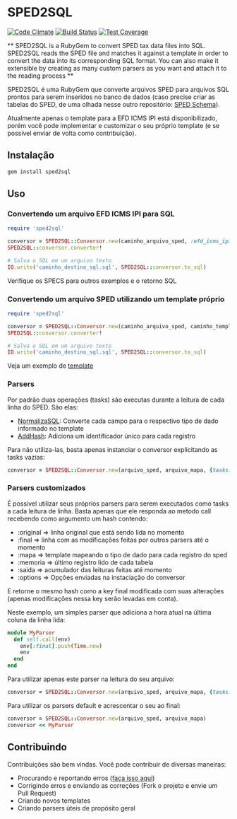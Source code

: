 # SPED2SQL

[![Code Climate](https://codeclimate.com/github/josuelima/sped2sql.png)](https://codeclimate.com/github/josuelima/sped2sql)
[![Build Status](https://travis-ci.org/josuelima/sped2sql.svg?branch=master)](https://travis-ci.org/josuelima/sped2sql)
[![Test Coverage](https://codeclimate.com/github/josuelima/sped2sql/badges/coverage.svg)](https://codeclimate.com/github/josuelima/sped2sql)

** SPED2SQL is a RubyGem to convert SPED tax data files into SQL. SPED2SQL reads the SPED file and matches it against a template in order to convert the data into its corresponding SQL format. You can also make it extensible by creating as many custom parsers as you want and attach it to the reading process **

SPED2SQL é uma RubyGem que converte arquivos SPED para arquivos SQL prontos para serem inseridos no banco de dados (caso precise criar as tabelas do SPED, de uma olhada nesse outro repositório: [SPED Schema](https://github.com/josuelima/sped_schema)).

Atualmente apenas o template para a EFD ICMS IPI está disponibilizado, porém você pode implementar e customizar o seu próprio template (e se possível enviar de volta como contribuição).

## Instalação
```ruby
gem install sped2sql
```

## Uso

### Convertendo um arquivo EFD ICMS IPI para SQL

```ruby
require 'sped2sql'

conversor = SPED2SQL::Conversor.new(caminho_arquivo_sped, :efd_icms_ipi)
SPED2SQL::conversor.converter!

# Salva o SQL em um arquivo texto
IO.write('caminho_destino_sql.sql', SPED2SQL::conversor.to_sql)
```
Verifique os SPECS para outros exemplos e o retorno SQL


### Convertendo um arquivo SPED utilizando um template próprio

```ruby
require 'sped2sql'

conversor = SPED2SQL::Conversor.new(caminho_arquivo_sped, caminho_template_txt)
SPED2SQL::conversor.converter!

# Salva o SQL em um arquivo texto
IO.write('caminho_destino_sql.sql', SPED2SQL::conversor.to_sql)
```
Veja um exemplo de [template](https://github.com/josuelima/sped2sql/blob/master/templates/efd_icms_ipi.txt)


### Parsers

Por padrão duas operações (tasks) são executas durante a leitura de cada linha do SPED. São elas:
* [NormalizaSQL](https://github.com/josuelima/sped2sql/blob/master/lib/sped2sql/pipeline/normaliza_sql.rb): Converte cada campo para o respectivo tipo de dado informado no template
* [AddHash](https://github.com/josuelima/sped2sql/blob/master/lib/sped2sql/pipeline/add_hash.rb): Adiciona um identificador único para cada registro

Para não utiliza-las, basta apenas instanciar o conversor explicitando as tasks vazias:

```ruby
conversor = SPED2SQL::Conversor.new(arquivo_sped, arquivo_mapa, {tasks: :vazio})
```


### Parsers customizados

É possível utilizar seus próprios parsers para serem executados como tasks a cada leitura de linha.
Basta apenas que ele responda ao metodo call recebendo como argumento um hash contendo:

* :original => linha original que está sendo lida no momento
* :final    => linha com as modificações feitas por outros parsers até o momento
* :mapa     => template mapeando o tipo de dado para cada registro do sped
* :memoria  => último registro lido de cada tabela
* :saida    => acumulador das leituras feitas até momento
* :options  => Opções enviadas na instaciação do conversor

E retorne o mesmo hash como a key final modificada com suas alterações (apenas modificações nessa key serão levadas em conta).

Neste exemplo, um simples parser que adiciona a hora atual na última coluna da linha lida:

```ruby
module MyParser
  def self.call(env)
    env[:final].push(Time.now)
    env
  end
end
```

Para utilizar apenas este parser na leitura do seu arquivo:

```ruby
conversor = SPED2SQL::Conversor.new(arquivo_sped, arquivo_mapa, {tasks: [MyParser]})
```

Para utilizar os parsers default e acrescentar o seu ao final:

```ruby
conversor = SPED2SQL::Conversor.new(arquivo_sped, arquivo_mapa)
conversor << MyParser
```

## Contribuindo

Contribuições são bem vindas. Você pode contribuir de diversas maneiras:

* Procurando e reportando erros ([faça isso aqui](https://github.com/josuelima/sped2sql/issues))
* Corrigindo erros e enviando as correções (Fork o projeto e envie um Pull Request)
* Criando novos templates
* Criando parsers úteis de propósito geral
